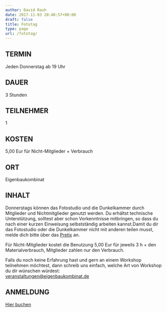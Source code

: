 ```yaml
---
author: David Rauh
date: 2017-11-03 20:40:57+00:00
draft: false
title: Fototag
type: page
url: /fototag/
---
```


## TERMIN

Jeden Donnerstag ab 19 Uhr

## DAUER

3 Stunden

## TEILNEHMER

1

## KOSTEN

5,00 Eur für Nicht-Mitglieder + Verbrauch

## ORT

Eigenbaukombinat

## INHALT

Donnerstags können das Fotostudio und die Dunkelkammer durch Mitglieder und Nichtmitglieder genutzt werden. Du erhältst technische Unterstützung, solltest aber schon Vorkenntnisse mitbringen, so dass du nach einer kurzen Einweisung selbstständig arbeiten kannst.Damit du dir das Fotostudio oder die Dunkelkammer nicht mit anderen teilen musst, melde dich bitte über das [Pretix](https://tickets.eigenbaukombinat.de/ebk/fototag-2/) an.
  
Für Nicht-Mitglieder kostet die Benutzung 5,00 Eur für jeweils 3 h + den Materialverbrauch, Mitglieder zahlen nur den Verbrauch.

Falls du noch keine Erfahrung hast und gern an einem Workshop teilnehmen möchtest, dann schreib uns einfach, welche Art von Workshop du dir wünschen würdest:  
[veranstaltungen@eigenbaukombinat.de]("mailto:veranstaltungen@eigenbaukombinat.de)


## ANMELDUNG

[Hier buchen](https://tickets.eigenbaukombinat.de/ebk/fototag-2/)
